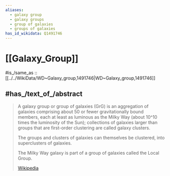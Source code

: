 ```yaml
---
aliases:
  - galaxy group 
  - galaxy groups 
  - group of galaxies
  - groups of galaxies
has_id_wikidata: Q1491746
---
```


# [[Galaxy_Group]] 

#is_/same_as :: [[../../WikiData/WD~Galaxy_group,1491746|WD~Galaxy_group,1491746]] 

## #has_/text_of_/abstract 

> A galaxy group or group of galaxies (GrG) is an aggregation of galaxies 
> comprising about 50 or fewer gravitationally bound members, 
> each at least as luminous as the Milky Way (about 10^10 times the luminosity of the Sun); 
> collections of galaxies larger than groups that are first-order clustering are called galaxy clusters. 
> 
> The groups and clusters of galaxies can themselves be clustered, into superclusters of galaxies.
>
> The Milky Way galaxy is part of a group of galaxies called the Local Group.
>
> [Wikipedia](https://en.wikipedia.org/wiki/Galaxy%20group) 

